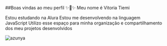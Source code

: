 ##Boas vindas ao meu perfil ✨💝✨
Meu nome é Vitoria Tiemi

Estou estudando na Alura
Estou me desenvolvendo na linguagem JavaScript
Utilizo esse espaço para minha organização e compartilhamento dos meu projetos desenvolvidos

![azunya](https://github.com/user-attachments/assets/df6643ea-12fe-4f2c-93a2-a444833b3478)
